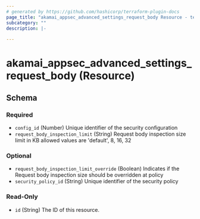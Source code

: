 ```yaml
---
# generated by https://github.com/hashicorp/terraform-plugin-docs
page_title: "akamai_appsec_advanced_settings_request_body Resource - terraform-provider-akamai"
subcategory: ""
description: |-
  
---
```


# akamai_appsec_advanced_settings_request_body (Resource)





<!-- schema generated by tfplugindocs -->
## Schema

### Required

- `config_id` (Number) Unique identifier of the security configuration
- `request_body_inspection_limit` (String) Request body inspection size limit in KB allowed values are 'default', 8, 16, 32

### Optional

- `request_body_inspection_limit_override` (Boolean) Indicates if the Request body inspection size should be overridden at policy
- `security_policy_id` (String) Unique identifier of the security policy

### Read-Only

- `id` (String) The ID of this resource.
